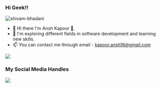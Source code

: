 <!-- ### Hi there I'm @AnshKapoor16 👋
- 🔭 I’m currently working on creating websites using React.
- 🌱 I’m currently learning Back-End Development.
- 📫 How to reach me: [LinkedIn](https://www.linkedin.com/in/ansh-kapoor/)
<!--
**AnshKapoor16/AnshKapoor16** is a ✨ _special_ ✨ repository because its `README.md` (this file) appears on your GitHub profile.

Here are some ideas to get you started:

- 🔭 I’m currently working on ...
- 🌱 I’m currently learning ...
- 👯 I’m looking to collaborate on ...
- 🤔 I’m looking for help with ...
- 💬 Ask me about ...
- 📫 How to reach me: ...
- 😄 Pronouns: ...
- ⚡ Fun fact: ...
-->
<!-- [![GitHub Streak](https://streak-stats.demolab.com/?user=AnshKapoor16)](https://git.io/streak-stats) -->
<!--[![Top Langs](https://github-readme-stats.vercel.app/api/top-langs/?username=AnshKapoor16&layout=compact)](https://github.com/anuraghazra/github-readme-stats) -->

### Hi Geek!! 
<p align = "left"> <img src = "https://komarev.com/ghpvc/?username=AnshKapoor16" alt = "shivam-bhadani" /> </p> 

- 👋 Hi there I'm Ansh Kapoor 👋.
- 🌱 I'm exploring different fields in software development and learning new skills.
- 📫 You can contact me through email - kapoor.ansh16@gmail.com

<p><img align="center" src="https://github-readme-stats.vercel.app/api?username=AnshKapoor16&show_icons=true&count_private=true&theme=radical"]</p>

### My Social Media Handles
[<img src="https://img.shields.io/badge/linkedin-%230077B5.svg?style=for-the-badge&logo=linkedin&logoColor=white" />](https://www.linkedin.com/in/ansh-kapoor/)
